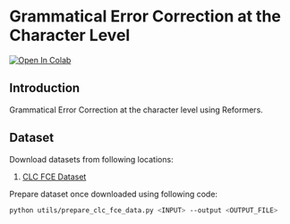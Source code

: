 # Grammatical Error Correction at the Character Level
[![Open In Colab](https://colab.research.google.com/assets/colab-badge.svg)](https://colab.research.google.com/github/shubham-shetty/Reformer_GEC/blob/main/main.ipynb)

## Introduction
Grammatical Error Correction at the character level using Reformers.  

## Dataset
Download datasets from following locations:  
1. [CLC FCE Dataset](https://ilexir.co.uk/datasets/index.html)

Prepare dataset once downloaded using following code:  
```.bash
python utils/prepare_clc_fce_data.py <INPUT> --output <OUTPUT_FILE> 
```
